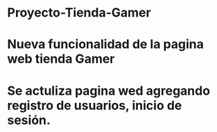 # Proyecto-Tienda-Gamer
# Nueva funcionalidad de la pagina web tienda Gamer 
# Se actuliza pagina wed agregando registro de usuarios, inicio de sesión. 
